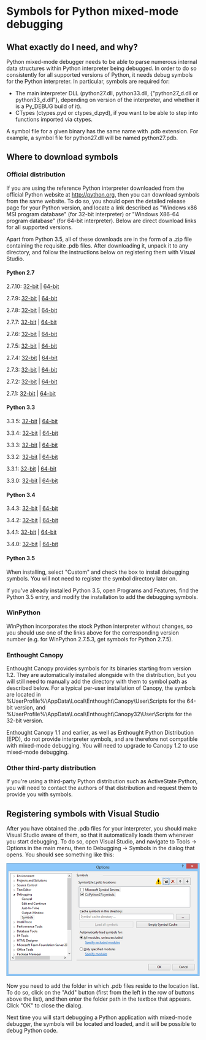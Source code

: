 # Symbols for Python mixed-mode debugging

## What exactly do I need, and why?

Python mixed-mode debugger needs to be able to parse numerous internal data structures within Python interpreter being debugged. In order to do so consistently for all supported versions of Python, it needs debug symbols for the Python interpreter. In particular, symbols are required for:

* The main interpreter DLL (python27.dll, python33.dll, {"python27_d.dll or python33_d.dll"}, depending on version of the interpreter, and whether it is a Py_DEBUG build of it).
* CTypes (ctypes.pyd or ctypes_d.pyd), if you want to be able to step into functions imported via ctypes.

A symbol file for a given binary has the same name with .pdb extension. For example, a symbol file for python27.dll will be named python27.pdb.

## Where to download symbols

### Official distribution

If you are using the reference Python interpreter downloaded from the official Python website at http://python.org, then you can download symbols from the same website. To do so, you should open the detailed release page for your Python version, and locate a link described as "Windows x86 MSI program database" (for 32-bit interpreter) or "Windows X86-64 program database" (for 64-bit interpreter). Below are direct download links for all supported versions.

Apart from Python 3.5, all of these downloads are in the form of a .zip file containing the requisite .pdb files. After downloading it, unpack it to any directory, and follow the instructions below on registering them with Visual Studio.

#### Python 2.7
2.7.10: [32-bit](https://www.python.org/ftp/python/2.7.10/python-2.7.10-pdb.zip) | [64-bit](https://www.python.org/ftp/python/2.7.10/python-2.7.10.amd64-pdb.zip)

2.7.9: [32-bit](https://www.python.org/ftp/python/2.7.9/python-2.7.9-pdb.zip) | [64-bit](https://www.python.org/ftp/python/2.7.9/python-2.7.9.amd64-pdb.zip)

2.7.8: [32-bit](https://www.python.org/ftp/python/2.7.8/python-2.7.8-pdb.zip) | [64-bit](https://www.python.org/ftp/python/2.7.8/python-2.7.8.amd64-pdb.zip)

2.7.7: [32-bit](https://www.python.org/ftp/python/2.7.7/python-2.7.7-pdb.zip) | [64-bit](https://www.python.org/ftp/python/2.7.7/python-2.7.7.amd64-pdb.zip)

2.7.6: [32-bit](http://python.org/ftp/python/2.7.6/python-2.7.6-pdb.zip) | [64-bit](http://python.org/ftp/python/2.7.6/python-2.7.6.amd64-pdb.zip)

2.7.5: [32-bit](http://python.org/ftp/python/2.7.5/python-2.7.5-pdb.zip) | [64-bit](http://python.org/ftp/python/2.7.5/python-2.7.5.amd64-pdb.zip)

2.7.4: [32-bit](http://python.org/ftp/python/2.7.4/python-2.7.4-pdb.zip) | [64-bit](http://python.org/ftp/python/2.7.4/python-2.7.4.amd64-pdb.zip)

2.7.3: [32-bit](http://python.org/ftp/python/2.7.3/python-2.7.3-pdb.zip) | [64-bit](http://python.org/ftp/python/2.7.3/python-2.7.3.amd64-pdb.zip)

2.7.2: [32-bit](http://python.org/ftp/python/2.7.2/python-2.7.2-pdb.zip) | [64-bit](http://python.org/ftp/python/2.7.2/python-2.7.2.amd64-pdb.zip)

2.7.1: [32-bit](http://python.org/ftp/python/2.7.1/python-2.7.1-pdb.zip) | [64-bit](http://python.org/ftp/python/2.7.1/python-2.7.1.amd64-pdb.zip)

#### Python 3.3
3.3.5: [32-bit](http://www.python.org/ftp/python/3.3.5/python-3.3.5-pdb.zip) | [64-bit](http://www.python.org/ftp/python/3.3.5/python-3.3.5.amd64-pdb.zip)

3.3.4: [32-bit](http://python.org/ftp/python/3.3.4/python-3.3.4-pdb.zip) | [64-bit](http://python.org/ftp/python/3.3.4/python-3.3.4.amd64-pdb.zip)

3.3.3: [32-bit](http://python.org/ftp/python/3.3.3/python-3.3.3-pdb.zip) | [64-bit](http://python.org/ftp/python/3.3.3/python-3.3.3.amd64-pdb.zip)

3.3.2: [32-bit](http://python.org/ftp/python/3.3.2/python-3.3.2-pdb.zip) | [64-bit](http://python.org/ftp/python/3.3.2/python-3.3.2.amd64-pdb.zip)

3.3.1: [32-bit](http://python.org/ftp/python/3.3.1/python-3.3.1-pdb.zip) | [64-bit](http://python.org/ftp/python/3.3.1/python-3.3.1.amd64-pdb.zip)

3.3.0: [32-bit](http://python.org/ftp/python/3.3.0/python-3.3.0-pdb.zip) | [64-bit](http://python.org/ftp/python/3.3.0/python-3.3.0.amd64-pdb.zip)

#### Python 3.4
3.4.3: [32-bit](https://www.python.org/ftp/python/3.4.3/python-3.4.3-pdb.zip) | [64-bit](https://www.python.org/ftp/python/3.4.3/python-3.4.3.amd64-pdb.zip)

3.4.2: [32-bit](https://www.python.org/ftp/python/3.4.2/python-3.4.2-pdb.zip) | [64-bit](https://www.python.org/ftp/python/3.4.2/python-3.4.2.amd64-pdb.zip)

3.4.1: [32-bit](https://www.python.org/ftp/python/3.4.1/python-3.4.1-pdb.zip) | [64-bit](https://www.python.org/ftp/python/3.4.1/python-3.4.1.amd64-pdb.zip)

3.4.0: [32-bit](https://www.python.org/ftp/python/3.4.0/python-3.4.0-pdb.zip) | [64-bit](https://www.python.org/ftp/python/3.4.0/python-3.4.0.amd64-pdb.zip)

#### Python 3.5
When installing, select "Custom" and check the box to install debugging symbols. You will not need to register the symbol directory later on.

If you've already installed Python 3.5, open Programs and Features, find the Python 3.5 entry, and modify the installation to add the debugging symbols.

### WinPython

WinPython incorporates the stock Python interpreter without changes, so you should use one of the links above for the corresponding version number (e.g. for WinPython 2.7.5.3, get symbols for Python 2.7.5).

### Enthought Canopy

Enthought Canopy provides symbols for its binaries starting from version 1.2. They are automatically installed alongside with the distribution, but you will still need to manually add the directory with them to symbol path as described below. For a typical per-user installation of Canopy, the symbols are located in %UserProfile%\AppData\Local\Enthought\Canopy\User\Scripts for the 64-bit version, and %UserProfile%\AppData\Local\Enthought\Canopy32\User\Scripts for the 32-bit version.

Enthought Canopy 1.1 and earlier, as well as Enthought Python Distribution (EPD), do not provide interpreter symbols, and are therefore not compatible with mixed-mode debugging. You will need to upgrade to Canopy 1.2 to use mixed-mode debugging.

### Other third-party distribution

If you're using a third-party Python distribution such as ActiveState Python, you will need to contact the authors of that distribution and request them to provide you with symbols. 

## Registering symbols with Visual Studio

After you have obtained the .pdb files for your interpreter, you should make Visual Studio aware of them, so that it automatically loads them whenever you start debugging. To do so, open Visual Studio, and navigate to Tools -> Options in the main menu, then to Debugging -> Symbols in the dialog that opens. You should see something like this:

![Mixed Mode Symbols](Images/MMDSymbols.png)

Now you need to add the folder in which .pdb files reside to the location list. To do so, click on the "Add" button (first from the left in the row of buttons above the list), and then enter the folder path in the textbox that appears. Click "OK" to close the dialog.

Next time you will start debugging a Python application with mixed-mode debugger, the symbols will be located and loaded, and it will be possible to debug Python code.


